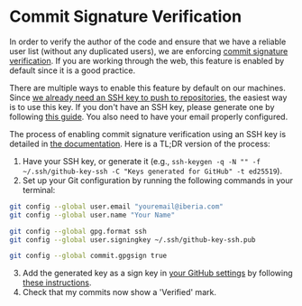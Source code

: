# Commit Signature Verification

In order to verify the author of the code and ensure that we have a reliable user list (without any duplicated users), we are enforcing [commit signature verification](https://docs.github.com/en/authentication/managing-commit-signature-verification/about-commit-signature-verification). If you are working through the web, this feature is enabled by default since it is a good practice.

There are multiple ways to enable this feature by default on our machines. Since [we already need an SSH key to push to repositories](https://docs.github.com/en/authentication/connecting-to-github-with-ssh), the easiest way is to use this key. If you don't have an SSH key, please generate one by following [this guide](https://docs.github.com/en/authentication/connecting-to-github-with-ssh/generating-a-new-ssh-key-and-adding-it-to-the-ssh-agent). You also need to have your email properly configured.

The process of enabling commit signature verification using an SSH key is detailed in [the documentation](https://docs.github.com/en/authentication/managing-commit-signature-verification/telling-git-about-your-signing-key#telling-git-about-your-ssh-key). Here is a TL;DR version of the process:

1. Have your SSH key, or generate it (e.g., `ssh-keygen -q -N "" -f ~/.ssh/github-key-ssh -C "Keys generated for GitHub" -t ed25519`).
2. Set up your Git configuration by running the following commands in your terminal:

```sh
git config --global user.email "youremail@iberia.com"
git config --global user.name "Your Name"

git config --global gpg.format ssh
git config --global user.signingkey ~/.ssh/github-key-ssh.pub

git config --global commit.gpgsign true
```

3. Add the generated key as a sign key in [your GitHub settings](https://github.com/settings/keys) by following [these instructions](https://docs.github.com/en/authentication/connecting-to-github-with-ssh/adding-a-new-ssh-key-to-your-github-account#adding-a-new-ssh-key-to-your-account).
4. Check that my commits now show a 'Verified' mark.
